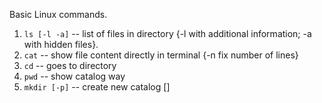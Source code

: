 Basic Linux commands.

1. `ls [-l -a]` -- list of files in directory {-l with additional information; -a with hidden files}.
2. `cat` -- show file content directly in terminal {-n fix number of lines}
3. `cd` -- goes to directory
4. `pwd` -- show catalog way
5. `mkdir [-p]` -- create new catalog []
